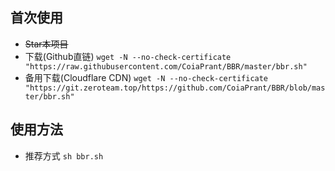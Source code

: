 ## 首次使用
 - ~~Star本项目~~
 - 下载(Github直链) `wget -N --no-check-certificate "https://raw.githubusercontent.com/CoiaPrant/BBR/master/bbr.sh"`
 - 备用下载(Cloudflare CDN) `wget -N --no-check-certificate "https://git.zeroteam.top/https://github.com/CoiaPrant/BBR/blob/master/bbr.sh"`
## 使用方法
 - 推荐方式 `sh bbr.sh`
